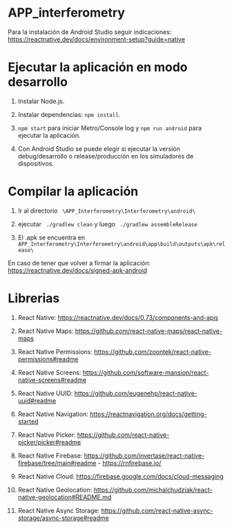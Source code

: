# APP_interferometry

Para la instalación de Android Studio seguir indicaciones: https://reactnative.dev/docs/environment-setup?guide=native

# Ejecutar la aplicación en modo desarrollo

1. Instalar Node.js.

2. Instalar dependencias: `npm install`.

3. `npm start` para iniciar Metro/Console log y `npm run android` para ejecutar la aplicación.

4. Con Android Studio se puede elegir si ejecutar la versión debug/desarrollo o release/producción en los simuladores de dispositivos.

# Compilar la aplicación


1. Ir al directorio ` \APP_Interferometry\Interferometry\android\`
 
2. ejecutar  ` ./gradlew clean` y luego ` ./gradlew assembleRelease`

3. El .apk se encuentra en ` APP_Interferometry\Interferometry\android\app\build\outputs\apk\release\`

En caso de tener que volver a firmar la aplicación: https://reactnative.dev/docs/signed-apk-android

# Librerias

1. React Native: https://reactnative.dev/docs/0.73/components-and-apis

2. React Native Maps: https://github.com/react-native-maps/react-native-maps

3. React Native Permissions: https://github.com/zoontek/react-native-permissions#readme

4. React Native Screens: https://github.com/software-mansion/react-native-screens#readme

5. React Native UUID: https://github.com/eugenehp/react-native-uuid#readme

6. React Native Navigation: https://reactnavigation.org/docs/getting-started

7. React Native Picker: https://github.com/react-native-picker/picker#readme

8. React Native Firebase: https://github.com/invertase/react-native-firebase/tree/main#readme - https://rnfirebase.io/

9. React Native Cloud: https://firebase.google.com/docs/cloud-messaging 

10. React Native Geolocation: https://github.com/michalchudziak/react-native-geolocation#README.md

11. React Native Async Storage: https://github.com/react-native-async-storage/async-storage#readme

